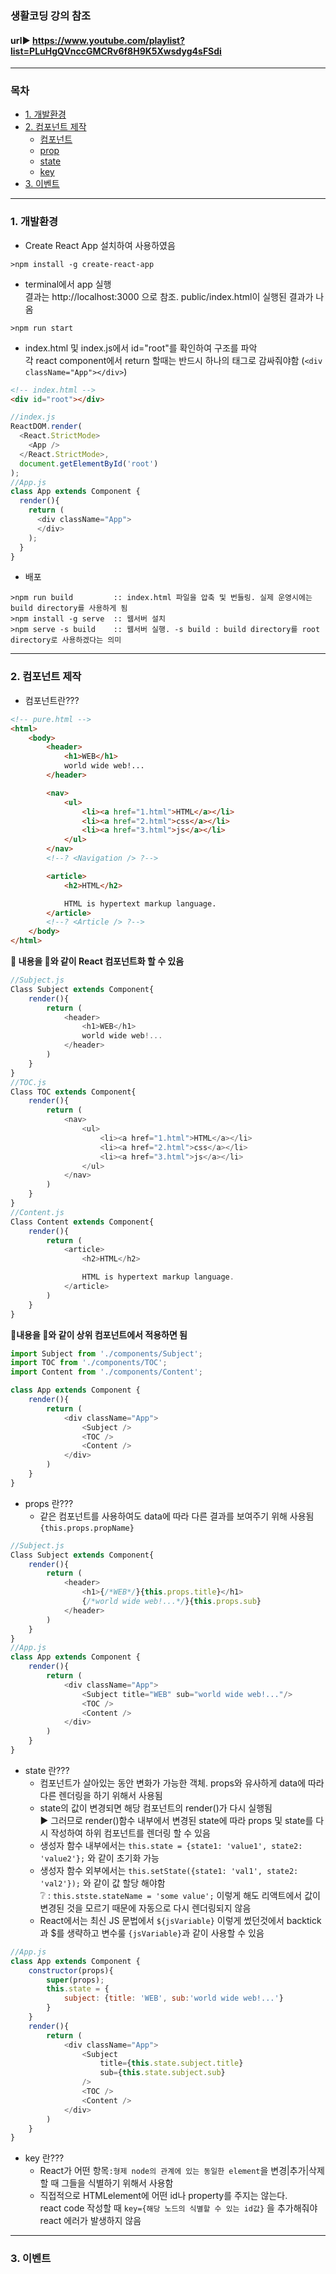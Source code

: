 ### 생활코딩 강의 참조
#### url▶ https://www.youtube.com/playlist?list=PLuHgQVnccGMCRv6f8H9K5Xwsdyg4sFSdi
***
### 목차
* <a href="#con1">1. 개발환경</a>
* <a href="#con2">2. 컴포넌트 제작</a>
  * <a href="#con2-1">컴포넌트</a>
  * <a href="#con2-2">prop</a>
  * <a href="#con2-3">state</a>
  * <a href="#con2-4">key</a>
* <a href="#con3">3. 이벤트</a>
***
### <div id="con1">1. 개발환경</div>
* Create React App 설치하여 사용하였음
```
>npm install -g create-react-app
```
* terminal에서 app 실행  
결과는 http://localhost:3000 으로 참조. public/index.html이 실행된 결과가 나옴
```
>npm run start
```
* index.html 및 index.js에서 id="root"를 확인하여 구조를 파악  
각 react component에서 return 할때는 반드시 하나의 태그로 감싸줘야함 (`<div className="App"></div>`)
```html
<!-- index.html -->
<div id="root"></div>
```
```javascript
//index.js
ReactDOM.render(
  <React.StrictMode>
    <App />
  </React.StrictMode>,
  document.getElementById('root')
);
//App.js
class App extends Component {
  render(){
    return (
      <div className="App">
      </div>
    );
  }
}
```
* 배포
```
>npm run build         :: index.html 파일을 압축 및 번들링. 실제 운영시에는 build directory를 사용하게 됨
>npm install -g serve  :: 웹서버 설치
>npm serve -s build    :: 웹서버 실행. -s build : build directory를 root directory로 사용하겠다는 의미
```
***
### <div id="con2">2. 컴포넌트 제작</div>
* <div id="con2-1">컴포넌트란???</div>
```html
<!-- pure.html -->
<html>
    <body>
        <header>
            <h1>WEB</h1>
            world wide web!...
        </header>

        <nav>
            <ul>
                <li><a href="1.html">HTML</a></li>
                <li><a href="2.html">css</a></li>
                <li><a href="3.html">js</a></li>
            </ul>
        </nav>
        <!--? <Navigation /> ?-->

        <article>
            <h2>HTML</h2>

            HTML is hypertext markup language.
        </article>
        <!--? <Article /> ?-->
    </body>
</html>
```
__🔼 내용을 🔽와 같이 React 컴포넌트화 할 수 있음__
```javascript
//Subject.js
Class Subject extends Component{
    render(){
        return (
            <header>
                <h1>WEB</h1>
                world wide web!...
            </header>
        )
    }
}
//TOC.js
Class TOC extends Component{
    render(){
        return (
            <nav>
                <ul>
                    <li><a href="1.html">HTML</a></li>
                    <li><a href="2.html">css</a></li>
                    <li><a href="3.html">js</a></li>
                </ul>
            </nav>
        )
    }
}
//Content.js
Class Content extends Component{
    render(){
        return (
            <article>
                <h2>HTML</h2>

                HTML is hypertext markup language.
            </article>
        )
    }
}
```
__🔼내용을 🔽와 같이 상위 컴포넌트에서 적용하면 됨__
```javascript
import Subject from './components/Subject';
import TOC from './components/TOC';
import Content from './components/Content';

class App extends Component {
    render(){
        return (
            <div className="App">
                <Subject />
                <TOC />
                <Content />
            </div>
        )
    }
}
```
* <div id="con2-2">props 란???</div>  

  * 같은 컴포넌트를 사용하여도 data에 따라 다른 결과를 보여주기 위해 사용됨<br/>
    `{this.props.propName}`

```javascript
//Subject.js
Class Subject extends Component{
    render(){
        return (
            <header>
                <h1>{/*WEB*/}{this.props.title}</h1>
                {/*world wide web!...*/}{this.props.sub}
            </header>
        )
    }
}
//App.js
class App extends Component {
    render(){
        return (
            <div className="App">
                <Subject title="WEB" sub="world wide web!..."/>
                <TOC />
                <Content />
            </div>
        )
    }
}
```
* <div id="con2-3">state 란???</div>  

  * 컴포넌트가 살아있는 동안 변화가 가능한 객체. props와 유사하게 data에 따라 다른 렌더링을 하기 위해서 사용됨  
  * state의 값이 변경되면 해당 컴포넌트의 render()가 다시 실행됨  
  ▶ 그러므로 render()함수 내부에서 변경된 state에 따라 props 및 state를 다시 작성하여 하위 컴포넌트를 렌더링 할 수 있음
  * 생성자 함수 내부에서는 `this.state = {state1: 'value1', state2: 'value2'};` 와 같이 초기화 가능
  * 생성자 함수 외부에서는 `this.setState({state1: 'val1', state2: 'val2'});` 와 같이 값 할당 해야함  
  ❔ : `this.stste.stateName = 'some value';` 이렇게 해도 리액트에서 값이 변경된 것을 모르기 때문에 자동으로 다시 렌더링되지 않음
  * React에서는 최신 JS 문법에서 ``${jsVariable}`` 이렇게 썼던것에서 backtick과 $를 생략하고 변수룰 `{jsVariable}`과 같이 사용할 수 있음
```javascript
//App.js
class App extends Component {
    constructor(props){
        super(props);
        this.state = {
            subject: {title: 'WEB', sub:'world wide web!...'}
        }
    }
    render(){
        return (
            <div className="App">
                <Subject
                    title={this.state.subject.title}
                    sub={this.state.subject.sub}
                />
                <TOC />
                <Content />
            </div>
        )
    }
}
```
* <div id="con2-4">key 란???</div>  

  * React가 어떤 항목`:형제 node의 관계에 있는 동일한 element`을 변경|추가|삭제할 때 그들을 식별하기 위해서 사용함
  * 직접적으로 HTMLelement에 어떤 id나 property를 주지는 않는다.  
  react code 작성할 때 `key={해당 노드의 식별할 수 있는 id값}` 을 추가해줘야 react 에러가 발생하지 않음
***
### <div id="con3">3. 이벤트</div>
